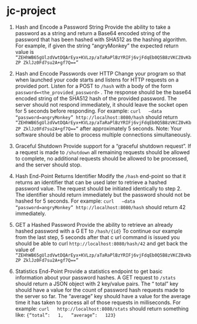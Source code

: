 # jc-project

1.   Hash   and   Encode   a   Password   String
Provide   the   ability   to   take   a   password   as   a   string   and   return   a   Base64   encoded   string   of   the
password   that   has   been   hashed   with   SHA512   as   the   hashing   algorithm.
For   example,   if   given   the   string    “angryMonkey”    the   expected   return   value   is 
`“ZEHhWB65gUlzdVwtDQArEyx+KVLzp/aTaRaPlBzYRIFj6vjFdqEb0Q5B8zVKCZ0vKbZP ZklJz0Fd7su2A+gf7Q==”`

2.   Hash   and   Encode   Passwords   over   HTTP
Change   your   program   so   that   when   launched   your   code   starts   and   listens   for   HTTP   requests   on a   provided   port.   Listen   for   a    POST    to    `/hash`    with   a   body   of   the   form `password=<the_provided_password>` .   The   response   should   be   the   base64   encoded string   of   the   SHA512   hash   of   the   provided   password.   The   server   should   not   respond immediately,   it   should   leave   the   socket   open   for   5   seconds   before   responding.
For  example:   `curl   —data   “password=angryMonkey” http://localhost:8080/hash`    should   return `“ZEHhWB65gUlzdVwtDQArEyx+KVLzp/aTaRaPlBzYRIFj6vjFdqEb0Q5B8zVKCZ0vKbZP ZklJz0Fd7su2A+gf7Q==”`    after   approximately   5   seconds.
Note:   Your   software   should   be   able   to   process   multiple   connections   simultaneously. 

3.   Graceful   Shutdown
Provide   support   for   a   “graceful   shutdown   request”.   If   a   request   is   made   to    `/shutdown`    all remaining   requests   should   be   allowed   to   complete,   no   additional   requests   should   be   allowed   to be   processed,   and   the   server   should   stop.

4.   Hash   End-Point   Returns   Identifier
Modify   the    `/hash`    end-point   so   that   it   returns   an   identifier   that   can   be   used   later   to   retrieve   a hashed   password   value.   The   request   should   be   initiated   identically   to   step   2.   The   identifier should   return   immediately   but   the   password   should   not   be   hashed   for   5   seconds.
For  example:   `curl   —data   “password=angryMonkey” http://localhost:8080/hash`    should   return    42    immediately.

5.   GET   a   Hashed   Password
Provide   the   ability   to   retrieve   an   already   hashed   password   with   a  G   ET    to    `/hash/{id}`
To   continue   our   example   from   the   last   step,   5   seconds   after   that  c   url    command   is   issued   you should  be  able  to   curl   `http://localhost:8080/hash/42`   and  get  back  the  value  of `“ZEHhWB65gUlzdVwtDQArEyx+KVLzp/aTaRaPlBzYRIFj6vjFdqEb0Q5B8zVKCZ0vKbZP ZklJz0Fd7su2A+gf7Q==”`

6.   Statistics   End-Point
Provide   a   statistics   endpoint   to   get   basic   information   about   your   password   hashes.
A    GET    request   to    `/stats`    should   return   a   JSON   object   with   2   key/value   pairs.   The  “   total” key   should   have   a   value   for   the   count   of   password   hash   requests   made   to   the   server   so   far.   The “average”    key   should   have   a   value   for   the   average   time   it   has   taken   to   process   all   of   those requests   in   milliseconds.
For  example:   `curl   http://localhost:8080/stats`   should  return  something  like: `{“total”:   1,   “average”:   123}`